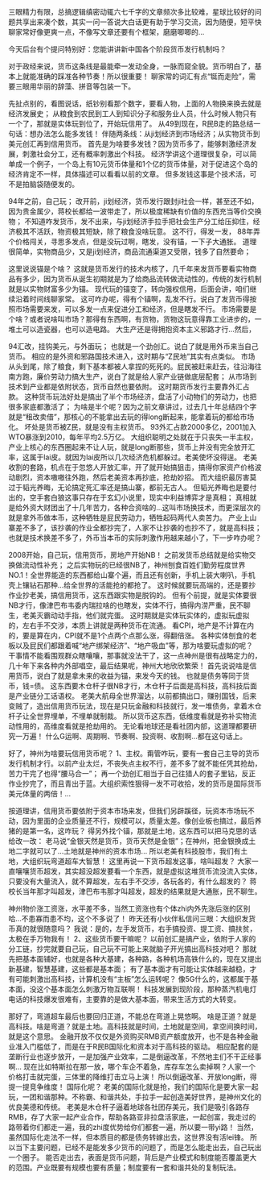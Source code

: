三眼精力有限，总搞逻辑缜密动辄六七千字的文章频次多比较难，星球比较好的问题共享出来凑个数，其实一问一答说大白话更有助于学习交流，因为随便，短平快聊家常好像更爽一点，不像写文章还要有个框架，磨磨唧唧的...

今天后台有个提问特别好：您能讲讲新中国各个阶段货币发行机制吗？


对于政经来说，货币这条线是最能牵一发动全身，一脉而窥全貌。货币明白了，基本上就能准确的踩准各种节奏！所以很重要！
聊家常的词汇有点“铤而走险”，需要三眼用华丽的辞藻、拼音等包装一下。

先扯点别的，看图说话，纸钞别看那个数字，要看人物，上面的人物换来换去就是经济发展史；
从粮食到农民到工人到知识分子和服务业人员，什么时候人物只有一个了，那就是实体玩到位了，开始玩信用了。
从49到现在，R民B走的路总结一句话：想办法怎么能多发钱！
伴随两条线：从ji划经济到市场经济；从实物货币到美元创汇再到信用货币。 
首先是为啥要多发钱？因为货币多了，能够刺激经济发展，刺激社会分工，还有概率刺激出个科技。
经济学讲这个道理很复杂，可以简单成一个例子，一个岛上有10元货币体量和1个亿的货币体量，对于促进这个岛的经济肯定不一样，具体描述可以看看以前的文章。
但多发钱这事是个技术活，可不是拍脑袋随便发的。



94年之前，自己玩；
改开前，ji划经济，货币发行跟封ji社会一样，甚至还不如，因为贵金属少，蒋校长都给一波带走了，所以极度稀缺有价值的东西充当等价交换物；
不知道咋发货币，发不出来，与ji划经济手拉手把社会生产分工给压抑住，经济极其不活跃，物资极其短缺，除了粮食没啥玩意。
这不行，得发一发，
88年弄个价格闯关，寻思多发点，但是没玩过啊，瞎发，没有锚，一下子大通胀。
道理很简单，实物商品少，又是ji划经济，商品流通渠道又受限，钱多了自然要命；

这里说说锚是个啥？
这就是货币发行的技术内核了，几千年来发货币要看实物商品有多少，因为货币从诞生初期就是为了给商品流转做流动性的，传统的发行机制就是以实物财富多少为锚。
现代玩的锚变了，转向强权信用，后面会讲，咱们继续沿着时间线聊家常。 这可咋办呢，得有个锚啊，乱发不行。说白了发货币得按照市场需要来发，可以多发一点来促进分工和经济，但是瞎发不行。
市场需要是个啥？或者说啥叫市场？那得有东西啊，有货物，货物这玩意得靠工业进步的，一堆土可以造瓷器，也可以造电路。
大生产还是得拥抱资本主义邪路才行...然后， 



94汇改，挂钩美元，与外面玩；
也就是一个劲创汇。说白了就是用外币来当自己货币。
相应的是外资和邪路国技术进入，这时期与“Z民地”其实有点类似。
市场从头到尾，除了粮食，剩下基本都被人拿捏的死死的。屁民被赶来赶去，往沿海往南方跑，廉价劳动力搞大生产，说白了就是给人家产业链做底层配套；
从市场到技术到产业都是依附状态，货币自然也要依附。
这时期货币发行主要靠外汇占款。
这种货币玩法好处是搞出了半个市场经济，盘活了小动物们的劳动力，也把很多家底都激活了；
为啥是半个呢？因为之前文章讲过，过去几十年总结四个字就是“租改卖借”，那核心的不能拿出去玩的得long断起来，能拿着玩的都给市场化。
坏处是货币被Z民，就是没有主权货币。
93外汇占款2000多亿，2001加入WTO暴涨到2010，每年平均2.5万亿。 大组织聪明之处就在于只丧失一半主权，产业上核心的东西圈起来不让人玩，就是long断那些，货币上并没有完全放开汇率，这属于lai皮。就因为lai皮所以几次经济危机都躲过。老美使坏没得逞。
老美收割的套路，机点在于忽悠人开放汇率，开了就开始搞狙击，搞得你家资产价格波动剧烈，资本嗷嗷往外跑，然后老美资本再抄底，抢劫妙招。
而大组织最厉害莫过于韬光养晦，无论搞定死汇率还是搞山寨，都前无古人。
但韬光养晦也是要付出的，空手套白狼这事只存在于玄幻小说里，现实中利益博弈才是真相；
真相就是给外资大财团出了十几年苦力，各种合资啥的...这叫市场换技术，而更深层次的就是拿外币做本币，这种牺牲是屁民劳动力，牺牲起码两代人卖苦力。 
产业上山寨差不多了，该抄袭的作业全都抄完了，人家不让抄袭的也抄不了，就是高科技；
也就是技术换差不多了，外币当本币的实际刺激作用越来越小了，下一步咋办呢？



2008开始，自己玩，信用货币，房地产开始NB！ 之前发货币总结就是给实物交换做流动性补充；
之后实物玩的已经很NB了，神州刨食百姓们勤劳程度世界NO.1！全世界能造的东西都给山寨个遍，而且还有创新，手机上装大喇叭，手机壳上镶钻石那种...给全世界的活能抢的都抢了。 这时候就要玩高端的，还是要抄作业抄老美，搞信用货币，这东西跟实物是脱钩的。
但有个前提，就是实体要很NB才行，像津巴布韦委内瑞拉啥的也瞎发，实体不行，搞得内涝严重，民不聊生，老美灭霸动动手指，他们就完蛋。 这时期就是实体玩实体的，虚拟玩虚拟的，左右手不交涉，本质上讲就是两种货币在流通。
看CPI，地产是不计算在内的，要是算在内，CPI就不是1个点两个点那么涨，得翻倍涨。 各种实体刨食的老板以及屁民们都跟着喊“地产绑架经济”、“地产吸血”等，那为啥要玩虚拟的呢？
干事情不能看围观群众瞎嚷嚷，那事就没法干了，这一点神州是很有战略定力的，几十年下来各种内外部唱空，最后结果呢，神州大地欣欣繁荣！ 首先说说啥是信用货币，说白了就是拿未来的收益为锚，来发今天的钱。
也就是债务等同于货币，钱=债。
这东西要木仓杆子很NB才行，木仓杆子后面是高科技，高科技后面是产业链分工话语权。
老美大航母全世界溜达，以前都搞出口，赚别国钱，后来变贼了，造出信用货币玩法，现在是只玩金融和科技就行，发一堆债务，拿着木仓杆子让全世界埋单，不埋单就制裁。
所以货币这东西，低维度看就是弥补实物流动性用的，高维度看就是抢劫用的。
无论看地球还是看社团内部，这道理都要研究一万遍！
什么G运啊、周期啊、节奏啊、投资啊、收割啊...都在这句话上。 



好了，神州为啥要玩信用货币呢？
1、主权。甭管咋玩，要有一套自己主导的货币发行机制才行。以前产业太烂，不丧失点主权不行，差不多了就不能任凭其抢劫，苦力干完了也得“腰马合一”；
再一个劲创汇相当于自己往猎人的套子里钻，反正作业抄完了，而且青出于蓝。大组织索性狠得一发不可收拾，发的货币是国际货币美元体量的两倍！...

按道理讲，信用货币要依附于资本市场来发，但我们另辟蹊径，玩资本市场玩不动，因为里面的企业质量还不行，规模可以，质量太差。像创业板也搞过，最后养猪的是第一名，这咋玩？
得另外找个锚，那就是土地，这东西可以把马克思的话给改一改：
老马说“金银天然是货币，货币天然是金银”；在神州，把金银换成土地二字就可以了...土地就是神州的资本市场...
所以老美有科技股市，我们有土地，大组织玩弯道超车大智慧！ 
这里再说一下货币超发这事，啥叫超发？
大家一直嚷嚷货币超发，其实超没超发要看一个东西，就是虚拟这堆货币流没流入实体，只要没有大量流入，就不算超发，左右手不交涉，各玩各的，有什么超发的？
蒋校长当年那才叫超发，津巴布韦那才叫超发，超发的结果就是大通胀，民不聊生。

神州物价涨工资涨，水平差不多，当然工资涨也有个体zhi内外先涨后涨的区别哈...不患寡而患不均，这个不多说了！
昨天还有小伙伴私信问三眼：大组织发货币真的就很随意吗？
我说：是的，左手发货币，右手搞投资、提工资、搞扶贫，太极在手万物我有！
 2、这些货币要干嘛呢？
以前创汇是搞产业，依附于人家的分工链，抄完就要自己玩，自己玩不可能上来就脑子开光搞出高科技对吧？
那就先把基本面铺好，也就是各种大基建，各种路，各种机场高铁什么的，现在又提出新基建，智慧基建，这些都是基本面；
有了基本面才有可能让实体越来越稳，才有可能刺激出高科技，计算机没有“主板”怎么运转呢？ 像5G什么的，这都属于基本面，没这个基本面怎么刺激万物互联啊！
科技发展到现阶段，那种蒸汽机电灯电话的科技爆发很难有，主要靠的是做大基本面，带来生活方式的大转变。

那好了，弯道超车最后也要回归正道，不能总在弯道上晃悠啊。
啥是正道？就是高科技。啥是弯道？就是土地。高科技就是时间，土地就是空间，拿空间换时间，就是这个意思。
金融开放不仅仅是外资购买RMB资产额度放开，也不是各种金融业准入门槛低了，而是在于R民B国际化和资本对于高科技的驱动。
相应配套的是垄断行业也逐步放开，一是加强产业效率，二是倒逼改革，不然地主们不干正经事啊...
现在比如特斯拉在那一放，哪个车企不着急，库存车怎么卖掉啊？人家一个价格打击就完蛋，三体里的降维打击立马上演！
所以倒逼改革、开放long断，得提一提竞争维度！ 
国际化呢？
老美的国际化就是抢，我们的国际化是要大家一起玩，一团和谐那种。不称霸、和谐共处，手拉手一起创造美好世界，是神州文化的优良美德和传统。
老美是木仓杆子逼着地球各社团存美元，我们是吸引各路存RMB，存了大家一起产业合作，帮助各路亚非拉盘活家底，一起创富，我走过的路带着你们都走一遍，我的zhi度优势给你们都套一遍，所以要一带yi路！
当然，虽然国际化走法不一样，但本质目的都是债务转嫁出去，这世界没有活lei锋。 所以当下主要问题，已经不是能发多少货币的问题了，而是怎么能走出去，自己玩出一个圈子。
能否走出去，表面是货币问题，背后是产业模式和制度能否覆盖更大的范围。产业既要有规模也要有质量；制度要有一套和谐共处的复制玩法。